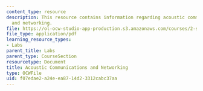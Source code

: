 ```yaml
---
content_type: resource
description: This resource contains information regarding acoustic communications
  and networking.
file: https://ol-ocw-studio-app-production.s3.amazonaws.com/courses/2-s998-marine-autonomy-sensing-and-communications-spring-2012/f07edae2a24eea8714d23312cabc37aa_MIT2_S998S12_Lab12.pdf
file_type: application/pdf
learning_resource_types:
- Labs
parent_title: Labs
parent_type: CourseSection
resourcetype: Document
title: Acoustic Communications and Networking
type: OCWFile
uid: f07edae2-a24e-ea87-14d2-3312cabc37aa
---
```

